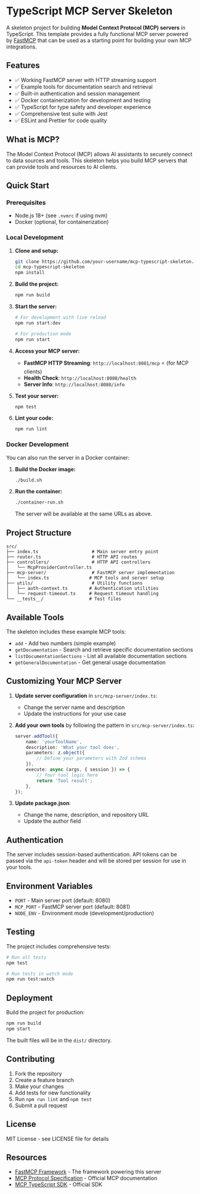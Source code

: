 # TypeScript MCP Server Skeleton

A skeleton project for building **Model Context Protocol (MCP) servers** in TypeScript. This template provides a fully functional MCP server powered by [FastMCP](https://github.com/punkpeye/fastmcp) that can be used as a starting point for building your own MCP integrations.

## Features

- ✅ Working FastMCP server with HTTP streaming support
- ✅ Example tools for documentation search and retrieval
- ✅ Built-in authentication and session management
- ✅ Docker containerization for development and testing
- ✅ TypeScript for type safety and developer experience
- ✅ Comprehensive test suite with Jest
- ✅ ESLint and Prettier for code quality

## What is MCP?

The Model Context Protocol (MCP) allows AI assistants to securely connect to data sources and tools. This skeleton helps you build MCP servers that can provide tools and resources to AI clients.

## Quick Start

### Prerequisites

- Node.js 18+ (see `.nvmrc` if using nvm)
- Docker (optional, for containerization)

### Local Development

1. **Clone and setup:**
   ```bash
   git clone https://github.com/your-username/mcp-typescript-skeleton.git
   cd mcp-typescript-skeleton
   npm install
   ```

2. **Build the project:**
   ```bash
   npm run build
   ```

3. **Start the server:**
   ```bash
   # For development with live reload
   npm run start:dev

   # For production mode
   npm run start
   ```

4. **Access your MCP server:**
   - **FastMCP HTTP Streaming**: `http://localhost:8081/mcp` ⭐ (for MCP clients)
   - **Health Check**: `http://localhost:8080/health`
   - **Server Info**: `http://localhost:8080/info`

5. **Test your server:**
   ```bash
   npm test
   ```

6. **Lint your code:**
   ```bash
   npm run lint
   ```

### Docker Development

You can also run the server in a Docker container:

1. **Build the Docker image:**
   ```bash
   ./build.sh
   ```

2. **Run the container:**
   ```bash
   ./container-run.sh
   ```

   The server will be available at the same URLs as above.

## Project Structure

```
src/
├── index.ts                    # Main server entry point
├── router.ts                   # HTTP API routes
├── controllers/                # HTTP API controllers
│   └── McpProviderController.ts
├── mcp-server/                 # FastMCP server implementation
│   └── index.ts               # MCP tools and server setup
├── utils/                      # Utility functions
│   ├── auth-context.ts        # Authentication utilities
│   └── request-timeout.ts     # Request timeout handling
└── __tests__/                 # Test files
```

## Available Tools

The skeleton includes these example MCP tools:

- `add` - Add two numbers (simple example)
- `getDocumentation` - Search and retrieve specific documentation sections
- `listDocumentationSections` - List all available documentation sections
- `getGeneralDocumentation` - Get general usage documentation

## Customizing Your MCP Server

1. **Update server configuration** in `src/mcp-server/index.ts`:
   - Change the server name and description
   - Update the instructions for your use case

2. **Add your own tools** by following the pattern in `src/mcp-server/index.ts`:
   ```typescript
   server.addTool({
       name: 'yourToolName',
       description: 'What your tool does',
       parameters: z.object({
           // Define your parameters with Zod schema
       }),
       execute: async (args, { session }) => {
           // Your tool logic here
           return 'Tool result';
       },
   });
   ```

3. **Update package.json**:
   - Change the name, description, and repository URL
   - Update the author field

## Authentication

The server includes session-based authentication. API tokens can be passed via the `api-token` header and will be stored per session for use in your tools.

## Environment Variables

- `PORT` - Main server port (default: 8080)
- `MCP_PORT` - FastMCP server port (default: 8081)
- `NODE_ENV` - Environment mode (development/production)

## Testing

The project includes comprehensive tests:

```bash
# Run all tests
npm test

# Run tests in watch mode
npm run test:watch
```

## Deployment

Build the project for production:

```bash
npm run build
npm start
```

The built files will be in the `dist/` directory.

## Contributing

1. Fork the repository
2. Create a feature branch
3. Make your changes
4. Add tests for new functionality
5. Run `npm run lint` and `npm test`
6. Submit a pull request

## License

MIT License - see LICENSE file for details

## Resources

- [FastMCP Framework](https://github.com/punkpeye/fastmcp) - The framework powering this server
- [MCP Protocol Specification](https://github.com/modelcontextprotocol) - Official MCP documentation
- [MCP TypeScript SDK](https://github.com/modelcontextprotocol/typescript-sdk) - Official SDK